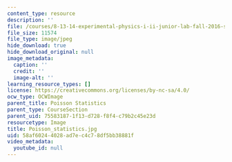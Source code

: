 ```yaml
---
content_type: resource
description: ''
file: /courses/8-13-14-experimental-physics-i-ii-junior-lab-fall-2016-spring-2017/58af60244028ad7ec4c78df5bb38881f_Poisson_statistics.jpg
file_size: 11574
file_type: image/jpeg
hide_download: true
hide_download_original: null
image_metadata:
  caption: ''
  credit: ''
  image-alt: ''
learning_resource_types: []
license: https://creativecommons.org/licenses/by-nc-sa/4.0/
ocw_type: OCWImage
parent_title: Poisson Statistics
parent_type: CourseSection
parent_uid: 75583187-1f13-d728-f8f4-c79b2c45e23d
resourcetype: Image
title: Poisson_statistics.jpg
uid: 58af6024-4028-ad7e-c4c7-8df5bb38881f
video_metadata:
  youtube_id: null
---
```

